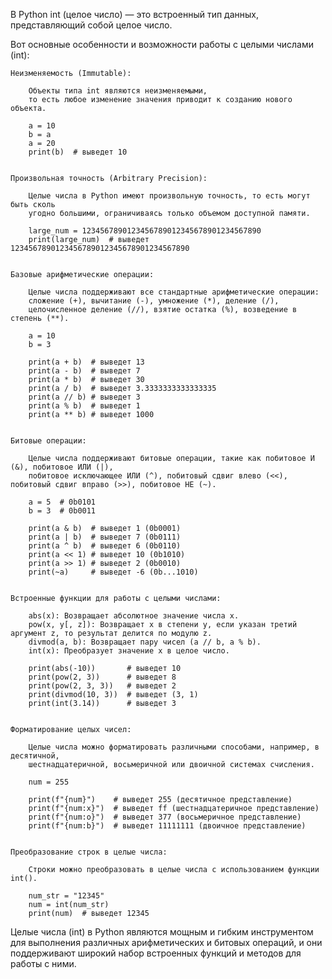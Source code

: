 

В Python int (целое число) — это встроенный тип данных, представляющий собой целое число.


Вот основные особенности и возможности работы с целыми числами (int):

    Неизменяемость (Immutable):

        Объекты типа int являются неизменяемыми,
        то есть любое изменение значения приводит к созданию нового объекта.

        a = 10
        b = a
        a = 20
        print(b)  # выведет 10


    Произвольная точность (Arbitrary Precision):

        Целые числа в Python имеют произвольную точность, то есть могут быть сколь
        угодно большими, ограничиваясь только объемом доступной памяти.

        large_num = 1234567890123456789012345678901234567890
        print(large_num)  # выведет 1234567890123456789012345678901234567890


    Базовые арифметические операции:

        Целые числа поддерживают все стандартные арифметические операции:
        сложение (+), вычитание (-), умножение (*), деление (/),
        целочисленное деление (//), взятие остатка (%), возведение в степень (**).

        a = 10
        b = 3

        print(a + b)  # выведет 13
        print(a - b)  # выведет 7
        print(a * b)  # выведет 30
        print(a / b)  # выведет 3.3333333333333335
        print(a // b) # выведет 3
        print(a % b)  # выведет 1
        print(a ** b) # выведет 1000


    Битовые операции:

        Целые числа поддерживают битовые операции, такие как побитовое И (&), побитовое ИЛИ (|),
        побитовое исключающее ИЛИ (^), побитовый сдвиг влево (<<), побитовый сдвиг вправо (>>), побитовое НЕ (~).

        a = 5  # 0b0101
        b = 3  # 0b0011

        print(a & b)  # выведет 1 (0b0001)
        print(a | b)  # выведет 7 (0b0111)
        print(a ^ b)  # выведет 6 (0b0110)
        print(a << 1) # выведет 10 (0b1010)
        print(a >> 1) # выведет 2 (0b0010)
        print(~a)     # выведет -6 (0b...1010)


    Встроенные функции для работы с целыми числами:

        abs(x): Возвращает абсолютное значение числа x.
        pow(x, y[, z]): Возвращает x в степени y, если указан третий аргумент z, то результат делится по модулю z.
        divmod(a, b): Возвращает пару чисел (a // b, a % b).
        int(x): Преобразует значение x в целое число.

        print(abs(-10))       # выведет 10
        print(pow(2, 3))      # выведет 8
        print(pow(2, 3, 3))   # выведет 2
        print(divmod(10, 3))  # выведет (3, 1)
        print(int(3.14))      # выведет 3


    Форматирование целых чисел:

        Целые числа можно форматировать различными способами, например, в десятичной,
        шестнадцатеричной, восьмеричной или двоичной системах счисления.

        num = 255

        print(f"{num}")    # выведет 255 (десятичное представление)
        print(f"{num:x}")  # выведет ff (шестнадцатеричное представление)
        print(f"{num:o}")  # выведет 377 (восьмеричное представление)
        print(f"{num:b}")  # выведет 11111111 (двоичное представление)


    Преобразование строк в целые числа:

        Строки можно преобразовать в целые числа с использованием функции int().

        num_str = "12345"
        num = int(num_str)
        print(num)  # выведет 12345


Целые числа (int) в Python являются мощным и гибким инструментом
для выполнения различных арифметических и битовых операций,
и они поддерживают широкий набор встроенных функций и методов для работы с ними.


